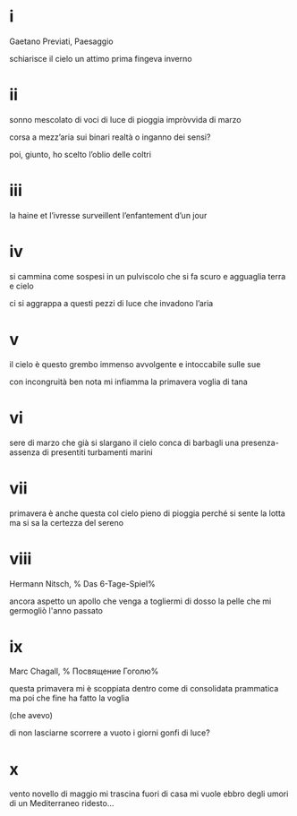 
# i

Gaetano Previati, Paesaggio

schiarisce il cielo
un attimo prima fingeva inverno

# ii

sonno mescolato di voci
di luce
di pioggia impròvvida di marzo

corsa a mezz’aria sui binari
realtà o inganno dei sensi?

poi, giunto, ho scelto
l’oblio delle coltri

# iii

la haine et l’ivresse surveillent
l’enfantement d’un jour

# iv

si cammina come sospesi
in un pulviscolo che si fa scuro
e agguaglia terra e cielo

ci si aggrappa a questi pezzi
di luce che invadono l’aria

# v

il cielo è questo grembo immenso
avvolgente e intoccabile
sulle sue

con incongruità ben nota
mi infiamma la primavera voglia di tana

# vi

sere di marzo che già si slargano
il cielo conca di barbagli
una presenza-assenza
di presentiti turbamenti marini

# vii

primavera è anche questa
col cielo pieno di pioggia
perché si sente la lotta
ma si sa la certezza del sereno

# viii

Hermann Nitsch, %
Das 6-Tage-Spiel%

ancora aspetto un apollo
che venga a togliermi di dosso
la pelle che mi germogliò
l'anno passato

# ix

Marc Chagall, %
Посвящение Гоголю%

questa primavera mi è scoppiata dentro
come di consolidata prammatica
ma poi che fine ha fatto la voglia

(che avevo)

di non lasciarne scorrere a vuoto
i giorni gonfi di luce?

# x

vento novello di maggio
mi trascina fuori di casa
mi vuole ebbro degli umori
di un Mediterraneo ridesto...
